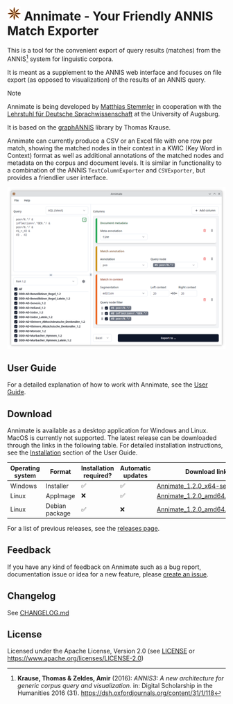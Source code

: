 # ![Annimate logo](annimate_desktop/src-tauri/icons/32x32.png) Annimate - Your Friendly ANNIS Match Exporter

This is a tool for the convenient export of query results (matches) from the ANNIS[^1] system for linguistic corpora.

It is meant as a supplement to the ANNIS web interface and focuses on file export (as opposed to visualization) of the results of an ANNIS query.

> [!NOTE]
> Annimate is being developed by [Matthias Stemmler](https://github.com/matthias-stemmler) in cooperation with the [Lehrstuhl für Deutsche Sprachwissenschaft](https://www.uni-augsburg.de/de/fakultaet/philhist/professuren/germanistik/deutsche-sprachwissenschaft/) at the University of Augsburg.
>
> It is based on the [graphANNIS](https://github.com/korpling/graphANNIS) library by Thomas Krause.

Annimate can currently produce a CSV or an Excel file with one row per match, showing the matched nodes in their context in a KWIC (Key Word in Context) format as well as additional annotations of the matched nodes and metadata on the corpus and document levels. It is similar in functionality to a combination of the ANNIS `TextColumnExporter` and `CSVExporter`, but provides a friendlier user interface.

![Screenshot of Annimate](docs/readme/images/screenshot.png)

## User Guide

For a detailed explanation of how to work with Annimate, see the [User Guide](https://matthias-stemmler.github.io/annimate/user-guide/).

## Download

Annimate is available as a desktop application for Windows and Linux. MacOS is currently not supported. The latest release can be downloaded through the links in the following table. For detailed installation instructions, see the [Installation](https://matthias-stemmler.github.io/annimate/user-guide/installation.html) section of the User Guide.

| Operating system | Format         | Installation required? | Automatic updates | Download link                      |
| ---------------- | -------------- | ---------------------- | ----------------- | ---------------------------------- |
| Windows          | Installer      | ✅                     | ✅                | [Annimate_1.2.0_x64-setup.exe][1]  |
| Linux            | AppImage       | ❌                     | ✅                | [Annimate_1.2.0_amd64.AppImage][2] |
| Linux            | Debian package | ✅                     | ❌                | [Annimate_1.2.0_amd64.deb][3]      |

For a list of previous releases, see the [releases page](https://github.com/matthias-stemmler/annimate/releases).

## Feedback

If you have any kind of feedback on Annimate such as a bug report, documentation issue or idea for a new feature, please [create an issue](https://github.com/matthias-stemmler/annimate/issues/new/choose).

## Changelog

See [CHANGELOG.md](CHANGELOG.md)

## License

Licensed under the Apache License, Version 2.0 (see [LICENSE](LICENSE) or https://www.apache.org/licenses/LICENSE-2.0)

[1]: https://github.com/matthias-stemmler/annimate/releases/download/v1.2.0/Annimate_1.2.0_x64-setup.exe
[2]: https://github.com/matthias-stemmler/annimate/releases/download/v1.2.0/Annimate_1.2.0_amd64.AppImage
[3]: https://github.com/matthias-stemmler/annimate/releases/download/v1.2.0/Annimate_1.2.0_amd64.deb

[^1]:
    **Krause, Thomas & Zeldes, Amir** (2016):
    _ANNIS3: A new architecture for generic corpus query and visualization._
    in: Digital Scholarship in the Humanities 2016 (31).
    <https://dsh.oxfordjournals.org/content/31/1/118>
